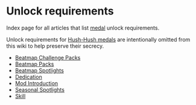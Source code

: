 # Unlock requirements

Index page for all articles that list [medal](/wiki/Medals) unlock requirements.

Unlock requirements for [Hush-Hush medals](/wiki/Medals#hush-hush) are intentionally omitted from this wiki to help preserve their secrecy.

- [Beatmap Challenge Packs](Beatmap_challenge_packs)
- [Beatmap Packs](Beatmap_packs)
- [Beatmap Spotlights](Beatmap_spotlights)
- [Dedication](Dedication)
- [Mod Introduction](Mod_introduction)
- [Seasonal Spotlights](Seasonal_spotlights)
- [Skill](Skill)

